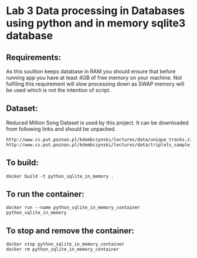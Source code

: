 # Lab 3 Data processing in Databases using python and in memory sqlite3 database
## Requirements:
As this soultion keeps database in RAM you should ensure that before running app you have at least 4GB of free memory on your machine. Not fulfiling this requirement will slow processing down as SWAP memory will be used which is not the intention of script.

## Dataset:
Reduced Million Song Dataset is used by this project. It can be downloaded from following links and should be unpacked.
```
http://www.cs.put.poznan.pl/kdembczynski/lectures/data/unique_tracks.zip
http://www.cs.put.poznan.pl/kdembczynski/lectures/data/triplets_sample_20p.zip
```

## To build:
```
docker build -t python_sqlite_in_memory .
```

## To run the container:
```
docker run --name python_sqlite_in_memory_container python_sqlite_in_memory
```

## To stop and remove the container:
```
docker stop python_sqlite_in_memory_container
docker rm python_sqlite_in_memory_container
```
